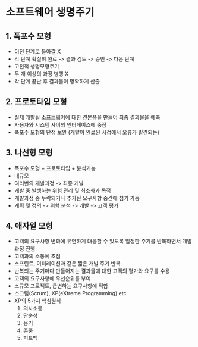 # 소프트웨어 생명주기

## 1. 폭포수 모형

- 이전 단계로 돌아갈 X
- 각 단계 확실히 완료 -> 결과 검토 -> 승인 -> 다음 단계
- 고전적 생명모형주기
- 두 개 이상의 과정 병행 X
- 각 단계 끝난 후 결과물이 명확하게 산출

## 2. 프로토타입 모형

* 실제 개발될 소프트웨어에 대한 견본품을 만들어 최종 결과물을 예측
* 사용자와 시스템 사이의 인터페이스에 중점
* 폭포수 모형의 단점 보완 (개발이 완료된 시점에서 오류가 발견되는)

## 3. 나선형 모형

* 폭포수 모형 + 프로토타입 + 분석기능
* 대규모
* 여러번의 개발과정 -> 최종 개발
* 개발 중 발생하는 위험 관리 및 최소화가 목적
* 개발과정 중 누락되거나 추가된 요구사항 중간에 첨가 가능 
* 계획 및 정의 -> 위험 분석 -> 개발 -> 고객 평가

## 4. 애자일 모형

* 고객의 요구사항 변화에 유연하게 대응할 수 있도록 일정한 주기를 반복하면서 개발 과정 진행
* 고객과의 소통에 초점
* 스프린트, 이터레이션과 같은 짧은 개발 주기 반복
* 반복되는 주기마다 만들어지는 결과물에 대한 고객의 평가와 요구를 수용
* 고객의 요구사항에 우선순위를 부여
* 소규모 프로젝트, 급변하는 요구사항에 적합
* 스크럼(Scrum), XP(eXtreme Programming) etc
* XP의 5가지 핵심원칙
  1) 의사소통
  2) 단순성
  3) 용기
  4) 존중
  5) 피드백 